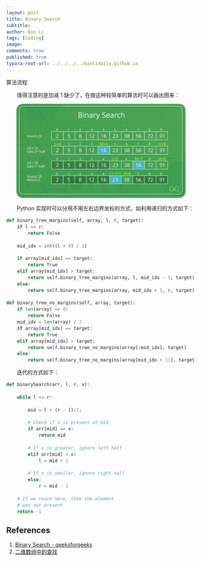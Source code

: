 ```yaml
---
layout: post
title: Binary Search
subtitle:
author: Bin Li
tags: [Coding]
image: 
comments: true
published: true
typora-root-url: ../../../../binlidaily.github.io
---
```


算法流程

　　值得注意的是加减 1 缺少了，在做这种较简单的算法时可以画出图来：

<p align="center">
    <img src="/img/media/15510652001271.jpg" width="450">
</p>

　　Python 实现时可以分用不用左右边界坐标的方式，如利用递归的方式如下：
```python
def binary_tree_margins(self, array, l, r, target):
    if l == r:
        return False

    mid_idx = int((l + r) / 2)

    if array[mid_idx] == target:
        return True
    elif array[mid_idx] > target:
        return self.binary_tree_margins(array, l, mid_idx - 1, target)
    else:
        return self.binary_tree_margins(array, mid_idx + 1, r, target)

def binary_tree_no_margins(self, array, target):
    if len(array) == 0:
        return False
    mid_idx = len(array) / 2 
    if array[mid_idx] == target:
        return True
    elif array[mid_idx] > target:
        return self.binary_tree_no_margins(array[:mid_idx], target)
    else:
        return self.binary_tree_no_margins(array[mid_idx + 1:], target)
```

　　迭代的方式如下：
```python
def binarySearch(arr, l, r, x): 
  
    while l <= r: 
  
        mid = l + (r - l)/2; 
          
        # Check if x is present at mid 
        if arr[mid] == x: 
            return mid 
  
        # If x is greater, ignore left half 
        elif arr[mid] < x: 
            l = mid + 1
  
        # If x is smaller, ignore right half 
        else: 
            r = mid - 1
      
    # If we reach here, then the element 
    # was not present 
    return -1
```

## References
1. [Binary Search - geeksforgeeks](https://www.geeksforgeeks.org/binary-search/)
2. [二维数组中的查找](https://www.nowcoder.com/practice/abc3fe2ce8e146608e868a70efebf62e?tpId=13&tqId=11154&rp=1&ru=/ta/coding-interviews&qru=/ta/coding-interviews/question-ranking)
